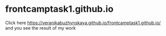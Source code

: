 # frontcamptask1.github.io

Click here https://veranikabuzhynskaya.github.io/frontcamptask1.github.io/ and you see the result of my work
